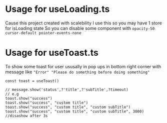 # Usage for useLoading.ts

Cause this project created with scalebility I use this so you may have 1 store for isLoading state
So you can disable some component with `opacity-50 cursor-default pointer-events-none`

# Usage for useToast.ts

To show some toast for user
ususally in pop ups in bottom right corner with message like `"Error" "Please do something before doing something"`

```tsx
const toast = useToast()

// message.show('status',?'title',?'subTitle',?timeout)
// e.g
toast.show("success")
toast.show("success", "custom title")
toast.show("success", "custom title", "custom subTitle")
toast.show("success", "custom title", "custom subTitle", 3000) //disashow after 3s
```
